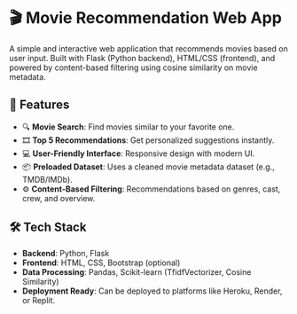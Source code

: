 # 🎬 Movie Recommendation Web App

A simple and interactive web application that recommends movies based on user input. Built with Flask (Python backend), HTML/CSS (frontend), and powered by content-based filtering using cosine similarity on movie metadata.

## 🚀 Features

- 🔍 **Movie Search**: Find movies similar to your favorite one.
- 🎞️ **Top 5 Recommendations**: Get personalized suggestions instantly.
- 💻 **User-Friendly Interface**: Responsive design with modern UI.
- 📦 **Preloaded Dataset**: Uses a cleaned movie metadata dataset (e.g., TMDB/IMDb).
- ⚙️ **Content-Based Filtering**: Recommendations based on genres, cast, crew, and overview.

## 🛠️ Tech Stack

- **Backend**: Python, Flask
- **Frontend**: HTML, CSS, Bootstrap (optional)
- **Data Processing**: Pandas, Scikit-learn (TfidfVectorizer, Cosine Similarity)
- **Deployment Ready**: Can be deployed to platforms like Heroku, Render, or Replit.
